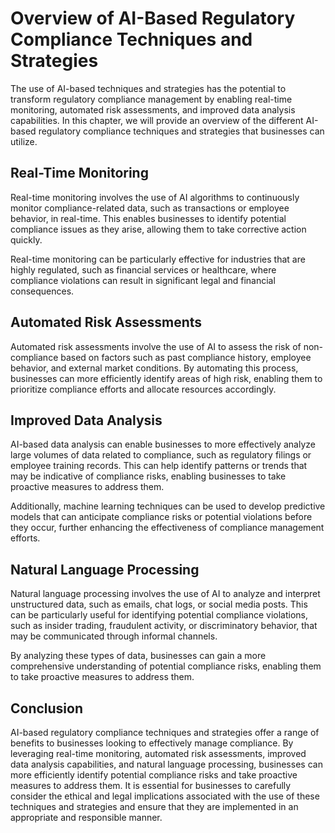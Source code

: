 Overview of AI-Based Regulatory Compliance Techniques and Strategies
==============================================================================================================================

The use of AI-based techniques and strategies has the potential to transform regulatory compliance management by enabling real-time monitoring, automated risk assessments, and improved data analysis capabilities. In this chapter, we will provide an overview of the different AI-based regulatory compliance techniques and strategies that businesses can utilize.

Real-Time Monitoring
--------------------

Real-time monitoring involves the use of AI algorithms to continuously monitor compliance-related data, such as transactions or employee behavior, in real-time. This enables businesses to identify potential compliance issues as they arise, allowing them to take corrective action quickly.

Real-time monitoring can be particularly effective for industries that are highly regulated, such as financial services or healthcare, where compliance violations can result in significant legal and financial consequences.

Automated Risk Assessments
--------------------------

Automated risk assessments involve the use of AI to assess the risk of non-compliance based on factors such as past compliance history, employee behavior, and external market conditions. By automating this process, businesses can more efficiently identify areas of high risk, enabling them to prioritize compliance efforts and allocate resources accordingly.

Improved Data Analysis
----------------------

AI-based data analysis can enable businesses to more effectively analyze large volumes of data related to compliance, such as regulatory filings or employee training records. This can help identify patterns or trends that may be indicative of compliance risks, enabling businesses to take proactive measures to address them.

Additionally, machine learning techniques can be used to develop predictive models that can anticipate compliance risks or potential violations before they occur, further enhancing the effectiveness of compliance management efforts.

Natural Language Processing
---------------------------

Natural language processing involves the use of AI to analyze and interpret unstructured data, such as emails, chat logs, or social media posts. This can be particularly useful for identifying potential compliance violations, such as insider trading, fraudulent activity, or discriminatory behavior, that may be communicated through informal channels.

By analyzing these types of data, businesses can gain a more comprehensive understanding of potential compliance risks, enabling them to take proactive measures to address them.

Conclusion
----------

AI-based regulatory compliance techniques and strategies offer a range of benefits to businesses looking to effectively manage compliance. By leveraging real-time monitoring, automated risk assessments, improved data analysis capabilities, and natural language processing, businesses can more efficiently identify potential compliance risks and take proactive measures to address them. It is essential for businesses to carefully consider the ethical and legal implications associated with the use of these techniques and strategies and ensure that they are implemented in an appropriate and responsible manner.
